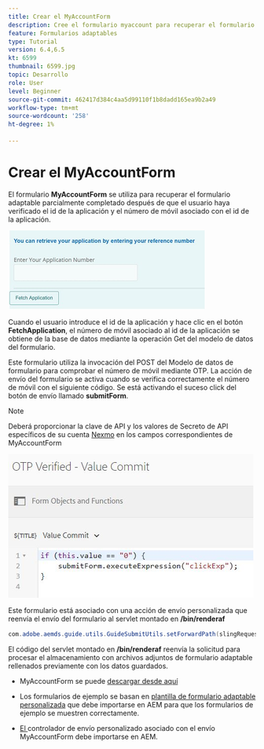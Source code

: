 ```yaml
---
title: Crear el MyAccountForm
description: Cree el formulario myaccount para recuperar el formulario parcialmente completado tras la verificación correcta del id de la aplicación y el número de teléfono.
feature: Formularios adaptables
type: Tutorial
version: 6.4,6.5
kt: 6599
thumbnail: 6599.jpg
topic: Desarrollo
role: User
level: Beginner
source-git-commit: 462417d384c4aa5d99110f1b8dadd165ea9b2a49
workflow-type: tm+mt
source-wordcount: '258'
ht-degree: 1%

---
```




# Crear el MyAccountForm

El formulario **MyAccountForm** se utiliza para recuperar el formulario adaptable parcialmente completado después de que el usuario haya verificado el id de la aplicación y el número de móvil asociado con el id de la aplicación.

![formulario de mi cuenta](assets/6599.JPG)

Cuando el usuario introduce el id de la aplicación y hace clic en el botón **FetchApplication**, el número de móvil asociado al id de la aplicación se obtiene de la base de datos mediante la operación Get del modelo de datos del formulario.

Este formulario utiliza la invocación del POST del Modelo de datos de formulario para comprobar el número de móvil mediante OTP. La acción de envío del formulario se activa cuando se verifica correctamente el número de móvil con el siguiente código. Se está activando el suceso click del botón de envío llamado **submitForm**.

>[!NOTE]
> Deberá proporcionar la clave de API y los valores de Secreto de API específicos de su cuenta [Nexmo](https://dashboard.nexmo.com/) en los campos correspondientes de MyAccountForm

![Enviar déclencheur](assets/trigger-submit.JPG)



Este formulario está asociado con una acción de envío personalizada que reenvía el envío del formulario al servlet montado en **/bin/renderaf**

```java
com.adobe.aemds.guide.utils.GuideSubmitUtils.setForwardPath(slingRequest,"/bin/renderaf",null,null);
```

El código del servlet montado en **/bin/renderaf** reenvía la solicitud para procesar el almacenamiento con archivos adjuntos de formulario adaptable rellenados previamente con los datos guardados.


* MyAccountForm se puede [descargar desde aquí](assets/my-account-form.zip)

* Los formularios de ejemplo se basan en [plantilla de formulario adaptable personalizada](assets/custom-template-with-page-component.zip) que debe importarse en AEM para que los formularios de ejemplo se muestren correctamente.

* [El ](assets/custom-submit-my-account-form.zip) controlador de envío personalizado asociado con el envío MyAccountForm debe importarse en AEM.
